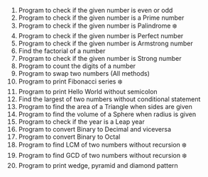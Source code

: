 1. Program to check if the given number is even or odd<br/>
2. Program to check if the given number is a Prime number <br/>
3. Program to check if the given number is Palindrome ❄️<br/>
4. Program to check if the given number is Perfect number<br/>
5. Program to check if the given number is Armstrong number<br/>
6. Find the factorial of a number<br/>
7. Program to check if the given number is Strong number<br/>
8. Program to count the digits of a number<br/>
9. Program to swap two numbers (All methods)<br/>
10. Program to print Fibonacci series ❄️<br/>
11. Program to print Hello World without semicolon<br/>
12. Find the largest of two numbers without conditional statement<br/>
13. Program to find the area of a Triangle when sides are given<br/>
14. Program to find the volume of a Sphere when radius is given<br/>
15. Program to check if the year is a Leap year<br/>
17. Program to convert Binary to Decimal and viceversa<br/>
18. Program to convert Binary to Octal<br/>
19. Program to find LCM of two numbers without recursion ❄️<br/>
20. Program to find GCD of two numbers without recursion ❄️<br/>
21. Program to print wedge, pyramid and diamond pattern<br/>

